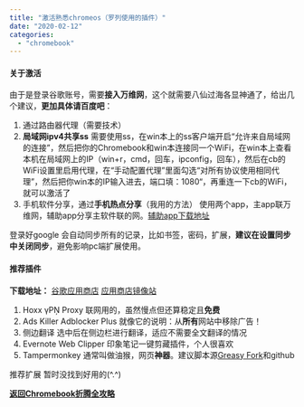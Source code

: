 ```yaml
---
title: "激活熟悉chromeos（罗列使用的插件）"
date: "2020-02-12"
categories: 
  - "chromebook"
---
```


#### 关于激活

由于是登录谷歌账号，需要**接入万维网**，这个就需要八仙过海各显神通了，给出几个建议，**更加具体请百度吧**：

1. 通过路由器代理（需要技术）
2. **局域网ipv4共享ss** 需要使用ss，在win本上的ss客户端开启“允许来自局域网的连接”，然后把你的Chromebook和win本连接同一个WiFi，在win本上查看本机在局域网上的IP（win+r，cmd，回车，ipconfig，回车），然后在cb的WiFi设置里启用代理，在“手动配置代理”里面勾选“对所有协议使用相同代理”，然后把你win本的IP输入进去，端口填：1080“，再重连一下cb的WiFi，就可以激活了
3. 手机软件分享，通过**手机热点分享**（我用的方法） 使用两个app，主app联万维网，辅助app分享主软件联的网。[辅助app下载地址](https://www.lanzous.com/i9ass5a)

登录好google 会自动同步所有的记录，比如书签，密码，扩展，**建议在设置同步中关闭同步**，避免影响pc端扩展使用。

#### 推荐插件

**下载地址：** [谷歌应用商店](https://chrome.google.com/webstore/category/extensions?utm_source=chrome-ntp-icon) [应用商店镜像站](https://www.gugeapps.net)

1. Hoxx γPŅ Proxy 联网用的，虽然慢点但还算稳定且**免费**
2. Ads Killer Adblocker Plus 就像它的说明：从**所有**网站中移除广告！
3. 侧边翻译 选中后在侧边栏进行翻译，适应不需要全文翻译的情况
4. Evernote Web Clipper 印象笔记一键剪藏插件，个人很喜欢
5. Tampermonkey 通常叫做油猴，网页**神器**。建议脚本源[Greasy Fork](https://greasyfork.org/zh-CN)和github

推荐扩展 暂时没找到好用的(^.^)

[**返回Chromebook折腾全攻略**](http://bear962464.cn/2020/02/13/831/)

